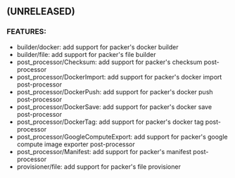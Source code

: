 
## (UNRELEASED)

### FEATURES:
* builder/docker: add support for packer's docker builder
* builder/file: add support for packer's file builder
* post_processor/Checksum: add support for packer's checksum post-processor
* post_processor/DockerImport: add support for packer's docker import post-processor
* post_processor/DockerPush: add support for packer's docker push post-processor
* post_processor/DockerSave: add support for packer's docker save post-processor
* post_processor/DockerTag: add support for packer's docker tag post-processor
* post_processor/GoogleComputeExport: add support for packer's google compute image exporter post-processor
* post_processor/Manifest: add support for packer's manifest post-processor
* provisioner/file: add support for packer's file provisioner
